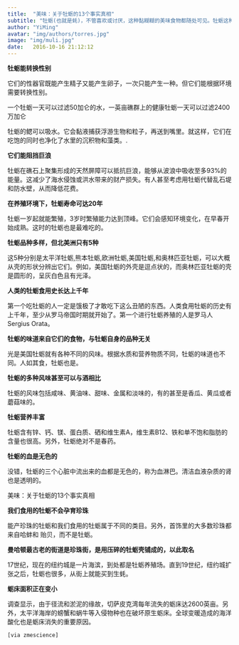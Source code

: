 ```yaml
---
title:  "美味：关于牡蛎的13个事实真相"
subtitle: "牡蛎(也就是蚝)，不管喜欢或讨厌，这种黏糊糊的美味食物都随处可见。牡蛎这种东西还能清洁海洋，保持生态平衡。关于它们，还有其他一些有趣的事情"
author: "YiMing"
avatar: "img/authors/torres.jpg"
image: "img/muli.jpg"
date:   2016-10-16 21:12:12
---
```


**牡蛎能转换性别**

它们的性器官既能产生精子又能产生卵子，一次只能产生一种。但它们能根据环境需要转换性别。

一个牡蛎一天可以过滤50加仑的水，一英亩礁群上的健康牡蛎一天可以过滤2400万加仑

牡蛎的鳃可以吸水。它会黏液捕获浮游生物和粒子，再送到嘴里。就这样，它们在吃饱的同时也净化了水里的沉积物和藻类。.

**它们能阻挡巨浪**

牡蛎在礁石上聚集形成的天然屏障可以抵抗巨浪，能够从波浪中吸收至多93%的能量。这减少了海水侵蚀或洪水带来的财产损失。有人甚至考虑用牡蛎代替乱石堤和防水壁，从而降低花费。

**在养殖环境下，牡蛎寿命可达20年**

牡蛎一岁起就能繁殖，3岁时繁殖能力达到顶峰。它们会感知环境变化，在早春开始成熟。这时的牡蛎也是最难吃的。

**牡蛎品种多样，但北美洲只有5种**

这5种分别是太平洋牡蛎,熊本牡蛎,欧洲牡蛎,美国牡蛎,和奥林匹亚牡蛎，可以大概从壳的形状分辨出它们。例如，美国牡蛎的外壳是逗点状的，而奥林匹亚牡蛎的壳是圆形的，呈灰白色且有光泽。

**人类的牡蛎食用史长达上千年**

第一个吃牡蛎的人一定是饿极了才敢吃下这么丑陋的东西。人类食用牡蛎的历史有上千年，至少从罗马帝国时期就开始了。第一个进行牡蛎养殖的人是罗马人Sergius Orata。

**牡蛎的味道来自它们的食物，与牡蛎自身的品种无关**

光是美国牡蛎就有各种不同的风味。根据水质和营养物质不同，牡蛎的味道也不同。人如其食，牡蛎也是。

**牡蛎的多种风味甚至可以与酒相比**

牡蛎的风味包括咸味、黄油味、甜味、金属和淡味的，有的甚至是香瓜、黄瓜或者蘑菇味的。

**牡蛎营养丰富**

牡蛎含有锌、钙、镁、蛋白质、硒和维生素A，维生素B12、铁和单不饱和脂肪的含量也很高。另外，牡蛎绝对不是春药。

**牡蛎的血是无色的**

没错，牡蛎的三个心脏中流出来的血都是无色的，称为血淋巴。清洁血液杂质的肾也是透明的。

美味：关于牡蛎的13个事实真相

**我们食用的牡蛎不会孕育珍珠**

能产珍珠的牡蛎和我们食用的牡蛎属于不同的类目。另外，首饰里的大多数珍珠都来自哈蚌和 贻贝，而不是牡蛎。

**曼哈顿最古老的街道是珍珠街，是用压碎的牡蛎壳铺成的，以此取名**

17世纪，现在的纽约城是一片海滨，到处都是牡蛎养殖场。直到19世纪，纽约城扩张之后，牡蛎也很多，从街上就能买到生蚝。

**蛎床面积正在变小**

调查显示，由于径流和淤泥的缘故，切萨皮克湾每年流失的蛎床达2600英亩。另外，太平洋海岸的螃蟹和蜗牛等入侵物种也在破坏原生蛎床。全球变暖造成的海洋酸化也是蛎床消失的重要原因。

    [via zmescience]

<!-- UY BEGIN -->
<div id="uyan_frame"></div>
<script type="text/javascript" src="http://v2.uyan.cc/code/uyan.js?uid=2116502">
var uyan_config = {
     'su':'20161016' 
};
</script>
<!-- UY END -->